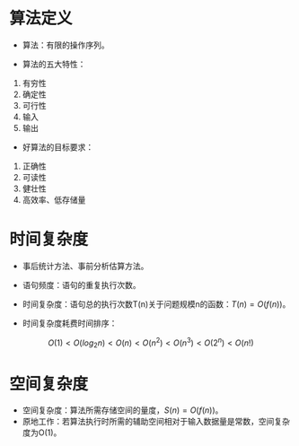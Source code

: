 # 算法定义

- 算法：有限的操作序列。

- 算法的五大特性：

1. 有穷性
2. 确定性
3. 可行性
4. 输入
5. 输出

- 好算法的目标要求：

1. 正确性
2. 可读性
3. 健壮性
4. 高效率、低存储量

# 时间复杂度

- 事后统计方法、事前分析估算方法。
- 语句频度：语句的重复执行次数。
- 时间复杂度：语句总的执行次数T(n)关于问题规模n的函数：$T(n)=O(f(n))$。

- 时间复杂度耗费时间排序：

$$
O(1) < O(log_2n) < O(n) < O(n^2) < O(n^3) < O(2^n) < O(n!)
$$

# 空间复杂度

- 空间复杂度：算法所需存储空间的量度，$S(n)=O(f(n))$。
- 原地工作：若算法执行时所需的辅助空间相对于输入数据量是常数，空间复杂度为O(1)。